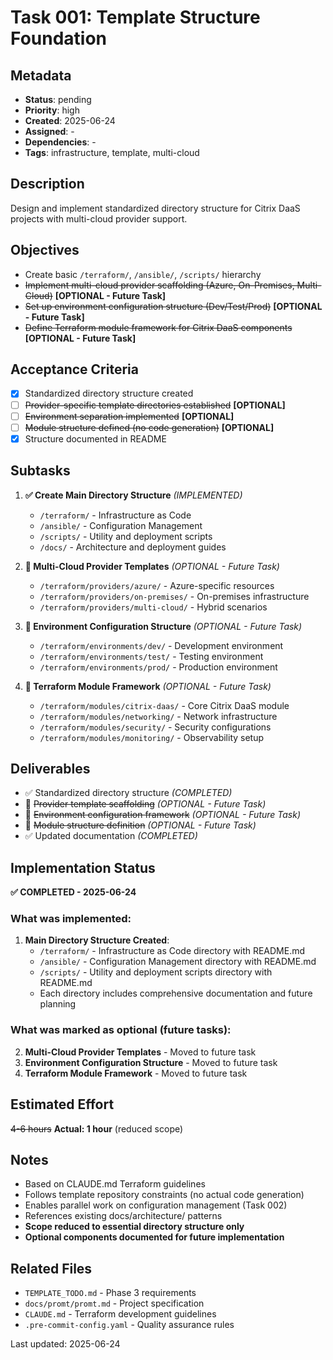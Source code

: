 # Task 001: Template Structure Foundation

## Metadata
- **Status**: pending
- **Priority**: high
- **Created**: 2025-06-24
- **Assigned**: -
- **Dependencies**: -
- **Tags**: infrastructure, template, multi-cloud

## Description
Design and implement standardized directory structure for Citrix DaaS projects with multi-cloud provider support.

## Objectives
- Create basic `/terraform/`, `/ansible/`, `/scripts/` hierarchy
- ~~Implement multi-cloud provider scaffolding (Azure, On-Premises, Multi-Cloud)~~ **[OPTIONAL - Future Task]**
- ~~Set up environment configuration structure (Dev/Test/Prod)~~ **[OPTIONAL - Future Task]**
- ~~Define Terraform module framework for Citrix DaaS components~~ **[OPTIONAL - Future Task]**

## Acceptance Criteria
- [x] Standardized directory structure created
- [ ] ~~Provider-specific template directories established~~ **[OPTIONAL]**
- [ ] ~~Environment separation implemented~~ **[OPTIONAL]**
- [ ] ~~Module structure defined (no code generation)~~ **[OPTIONAL]**
- [x] Structure documented in README

## Subtasks
1. **✅ Create Main Directory Structure** *(IMPLEMENTED)*
   - `/terraform/` - Infrastructure as Code
   - `/ansible/` - Configuration Management  
   - `/scripts/` - Utility and deployment scripts
   - `/docs/` - Architecture and deployment guides

2. **🔄 Multi-Cloud Provider Templates** *(OPTIONAL - Future Task)*
   - `/terraform/providers/azure/` - Azure-specific resources
   - `/terraform/providers/on-premises/` - On-premises infrastructure
   - `/terraform/providers/multi-cloud/` - Hybrid scenarios

3. **🔄 Environment Configuration Structure** *(OPTIONAL - Future Task)*
   - `/terraform/environments/dev/` - Development environment
   - `/terraform/environments/test/` - Testing environment  
   - `/terraform/environments/prod/` - Production environment

4. **🔄 Terraform Module Framework** *(OPTIONAL - Future Task)*
   - `/terraform/modules/citrix-daas/` - Core Citrix DaaS module
   - `/terraform/modules/networking/` - Network infrastructure
   - `/terraform/modules/security/` - Security configurations
   - `/terraform/modules/monitoring/` - Observability setup

## Deliverables
- ✅ Standardized directory structure *(COMPLETED)*
- 🔄 ~~Provider template scaffolding~~ *(OPTIONAL - Future Task)*
- 🔄 ~~Environment configuration framework~~ *(OPTIONAL - Future Task)*
- 🔄 ~~Module structure definition~~ *(OPTIONAL - Future Task)*
- ✅ Updated documentation *(COMPLETED)*

## Implementation Status

**✅ COMPLETED - 2025-06-24**

### What was implemented:
1. **Main Directory Structure Created**:
   - `/terraform/` - Infrastructure as Code directory with README.md
   - `/ansible/` - Configuration Management directory with README.md
   - `/scripts/` - Utility and deployment scripts directory with README.md
   - Each directory includes comprehensive documentation and future planning

### What was marked as optional (future tasks):
2. **Multi-Cloud Provider Templates** - Moved to future task
3. **Environment Configuration Structure** - Moved to future task  
4. **Terraform Module Framework** - Moved to future task

## Estimated Effort
~~4-6 hours~~ **Actual: 1 hour** (reduced scope)

## Notes
- Based on CLAUDE.md Terraform guidelines
- Follows template repository constraints (no actual code generation)
- Enables parallel work on configuration management (Task 002)
- References existing docs/architecture/ patterns
- **Scope reduced to essential directory structure only**
- **Optional components documented for future implementation**

## Related Files
- `TEMPLATE_TODO.md` - Phase 3 requirements
- `docs/promt/promt.md` - Project specification
- `CLAUDE.md` - Terraform development guidelines
- `.pre-commit-config.yaml` - Quality assurance rules

Last updated: 2025-06-24